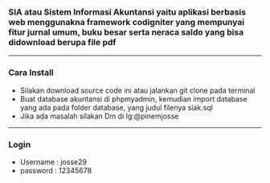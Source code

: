 <h3>SIA atau Sistem Informasi Akuntansi yaitu aplikasi berbasis web menggunakna framework codigniter yang mempunyai fitur jurnal umum, buku besar serta neraca saldo yang bisa didownload berupa file pdf </h3>
<hr>
<h3>Cara Install</h3>
<ul>
<li>Silakan download source code ini atau jalankan git clone pada terminal</li>
<li>Buat database akuntansi di phpmyadmin, kemudian import database yang ada pada folder database, yang judul filenya siak.sql</li>
<li>Jika ada masalah silakan Dm di Ig:@pinemjosse </li>
</ul>
<hr>
<h3>Login</h3>
<ul>
<li>Username : josse29</li>
<li>password : 12345678</li>
</u>
